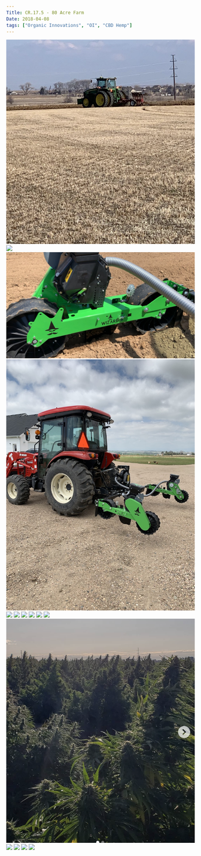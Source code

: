 ```yaml
---
Title: CR.17.5 - 80 Acre Farm
Date: 2018-04-08
tags: ["Organic Innovations", "OI", "CBD Hemp"]
---
```


![alt text](<Screenshot 2024-11-18 at 10.22.38 PM.png>)
![](/cr17_freshdirt.png)
![alt text](3D7E0CF3-49FC-445F-8392-9B9D85734CDD_1_105_c.jpeg)
![alt text](Seeder_on_trackor.jpeg)
![](/small_plants_80_acres.png)
![](/tracker_weeder_1.png)
![](/tracker_weeder_2.png)
![](/tracker_weeder.png)
![](/cr17.JPEG)
![](/DC6D7561-051A-4D7C-8C05-8C30686CB9A6.JPEG)
![alt text](<Screenshot 2024-11-18 at 10.21.45 PM.png>)
![](/cr17_nightshoot_2.png)
![](/cr15_nightshoot_3.png)
![](/cr15_cherrychery_1.png)
![](/cr15_budcherry_1.png)
![]()
![]()
![]()
